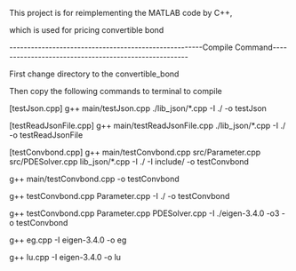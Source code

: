 This project is for reimplementing the MATLAB code by C++,

which is used for pricing convertible bond


------------------------------------------------------Compile Command------------------------------------------------------

First change directory to the convertible_bond

Then copy the following commands to terminal to compile

[testJson.cpp]
g++ main/testJson.cpp ./lib_json/*.cpp -I ./ -o testJson

[testReadJsonFile.cpp]
g++ main/testReadJsonFile.cpp ./lib_json/*.cpp -I ./ -o testReadJsonFile

[testConvbond.cpp]
g++ main/testConvbond.cpp src/Parameter.cpp src/PDESolver.cpp lib_json/*.cpp -I ./ -I include/ -o testConvbond

g++ main/testConvbond.cpp  -o testConvbond

g++ testConvbond.cpp Parameter.cpp -I ./  -o testConvbond

g++ testConvbond.cpp Parameter.cpp PDESolver.cpp  -I ./eigen-3.4.0  -o3 -o testConvbond

g++ eg.cpp -I eigen-3.4.0 -o eg

g++ lu.cpp -I eigen-3.4.0 -o lu